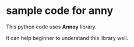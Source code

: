 # sample code for anny

This python code uses **Annoy** library.

It can help beginner to understand this library well.





